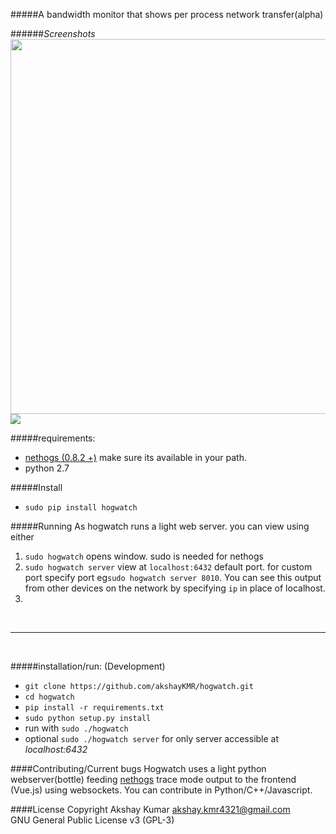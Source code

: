 #####A bandwidth monitor that shows per process network transfer(alpha)
 
######*Screenshots*
<img src="http://i.imgur.com/LGQagKL.png" height="600px">
<img src="http://i.imgur.com/R9n8rMK.gif">

#####requirements:
  - [nethogs (0.8.2 +)](https://github.com/raboof/nethogs) make sure its available in your path.
  - python 2.7

#####Install
 -  `sudo pip install hogwatch`

#####Running
As hogwatch runs a light web server. you can view using either
 1. `sudo hogwatch`   opens window. sudo is needed for nethogs
 2. `sudo hogwatch server`  view at `localhost:6432` default port. for custom port specify port eg`sudo hogwatch server 8010`. You can see this output from other devices on the network by specifying `ip` in place of localhost.
 3. 
<br>
 <hr>
 <br>

#####installation/run: (Development)
  - `git clone https://github.com/akshayKMR/hogwatch.git`
  - `cd hogwatch`
  - `pip install -r requirements.txt`
  - `sudo python setup.py install`
  - run with `sudo ./hogwatch`
  - optional `sudo ./hogwatch server` for only server accessible at *localhost:6432*


####Contributing/Current bugs
Hogwatch uses a light python webserver(bottle) feeding [nethogs](https://github.com/raboof/nethogs) trace mode output to the frontend (Vue.js) using websockets. You can contribute in Python/C++/Javascript.

####License
Copyright Akshay Kumar akshay.kmr4321@gmail.com <br>
GNU General Public License v3 (GPL-3)
  
